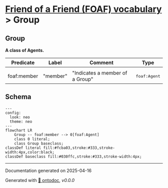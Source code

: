 # [Friend of a Friend (FOAF) vocabulary](../homepage.md) > Group

## Group

**A class of Agents.**


| Predicate | Label | Comment | Type |
| -------------------------------- | -------------------------------- | ------------------------------------ | ---- |
| |
| foaf:member | "member" | "Indicates a member of a Group" |<kbd>foaf:Agent</kbd> |

## Schema

```mermaid
---
config:
  look: neo
  theme: neo
---
flowchart LR
    Group -- foaf:member --> 0[foaf:Agent]
    class 0 literal;
    class Group baseclass;
classDef literal fill:#fcba03,stroke:#333,stroke-width:4px,color:black;
classDef baseclass fill:#030ffc,stroke:#333,stroke-width:4px;
```



---

Documentation generated on 2025-04-16

Generated with [📑 ontodoc](https://github.com/StephaneBranly/ontodoc), *v0.0.0*